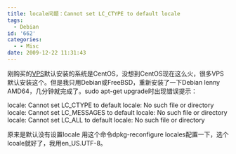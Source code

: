 ```yaml
---
title: locale问题：Cannot set LC_CTYPE to default locale
tags:
  - Debian
id: '662'
categories:
  - - Misc
date: 2009-12-22 11:31:43
---
```


刚购买的[VPS](http://www.diahosting.com/client/aff.php?aff=190)默认安装的系统是CentOS，没想到CentOS现在这么火，很多VPS默认安装这个。但是我只用Debian或FreeBSD，重新安装了一下Debian lenny AMD64，几分钟就完成了。sudo apt-get upgrade时出现错误提示：

locale: Cannot set LC_CTYPE to default locale: No such file or directory
locale: Cannot set LC_MESSAGES to default locale: No such file or directory
locale: Cannot set LC_ALL to default locale: No such file or directory

原来是默认没有设置locale
用这个命令dpkg-reconfigure locales配置一下，选个lcoale就好了，我用en_US.UTF-8。